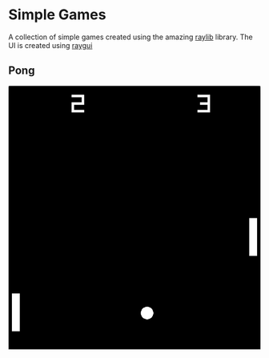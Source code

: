 # Simple Games

A collection of simple games created using the amazing [raylib](https://github.com/raysan5/raylib) library.
The UI is created using [raygui](https://github.com/raysan5/raygui)

## Pong

![](img/Pong.png)
